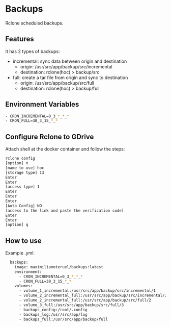 # Backups

Rclone scheduled backups.

## Features

It has 2 types of backups:

- incremental: sync data between origin and destination
  - origin: /usr/src/app/backup/src/incremental
  - destination: rclone(hoc) > backup/src
- full: create a tar file from origin and sync to destination
  - origin: /usr/src/app/backup/src/full
  - destination: rclone(hoc) > backup/full

## Environment Variables

```bash
- CRON_INCREMENTAL=0_3_*_*_*
- CRON_FULL=30_3_15_*_*
```

## Configure Rclone to GDrive

Attach shell at the docker container and follow the steps:

```bash
rclone config
[option] n
[name to use] hoc
[storage type] 13
Enter
Enter
[access type] 1
Enter
Enter
Enter
[Auto Config] NO
[access to the link and paste the verification code]
Enter
Enter
[option] q
```

## How to use

Example .yml:

```bash
  backups:
    image: maximilianoteruel/backups:latest
    environment:
      - CRON_INCREMENTAL=0_3_*_*_*
      - CRON_FULL=30_3_15_*_*
    volumes:
      - volume_1_incremental:/usr/src/app/backup/src/incremental/1
      - volume_2_incremental_full:/usr/src/app/backup/src/incremental/2
      - volume_2_incremental_full:/usr/src/app/backup/src/full/2
      - volume_3_full:/usr/src/app/backup/src/full/3
      - backups_config:/root/.config
      - backups_log:/usr/src/app/log
      - backups_full:/usr/src/app/backup/full
```
